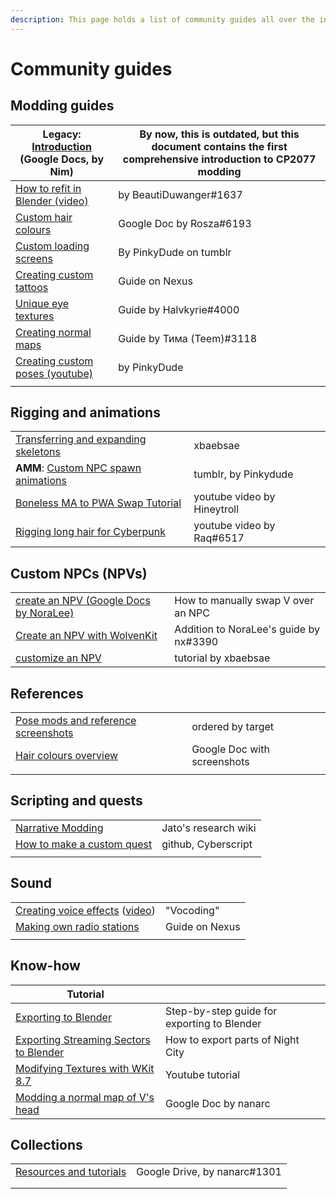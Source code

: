 ```yaml
---
description: This page holds a list of community guides all over the internet.
---
```


# Community guides

## Modding guides

| Legacy: [Introduction](https://docs.google.com/document/d/1pCd\_8ctcs\_ISczXkd29\_8NTJdX3PBjLvBbp3l6nMWXg/edit) (Google Docs, by **Nim**) | By now, this is outdated, but this document contains the first comprehensive introduction to CP2077 modding |
| ----------------------------------------------------------------------------------------------------------------------------------------- | ----------------------------------------------------------------------------------------------------------- |
| [How to refit in Blender (video)](https://youtu.be/Vo-KrnzHmQI)                                                                           | by BeautiDuwanger#1637                                                                                      |
| [Custom hair colours](https://docs.google.com/document/d/1OYHJR1MvH0ambxWqTQTETkemY3Ko6Exknx2SaDz1Cd4/edit?usp=sharing)                   | Google Doc by Rosza#6193                                                                                    |
| [Custom loading screens](https://pinkydude.tumblr.com/post/651342448609656832/tutorial-custom-loading-screens-a-step-by-step)             | By PinkyDude on tumblr                                                                                      |
| [Creating custom tattoos](https://www.nexusmods.com/cyberpunk2077/mods/1155/)                                                             | Guide on Nexus                                                                                              |
| [Unique eye textures](https://docs.google.com/document/d/1Qm9X1RmEIOzeBR7zuFrkEp1Lj7kof8Ztq6VPyeHwseo/edit?usp=sharing)                   | Guide by Halvkyrie#4000                                                                                     |
| [Creating normal maps](https://drive.google.com/file/d/11Z-SYF28nVpF\_ZbkIJ\_KHCetJK7EcT\_X/view)                                         | Guide by Тима (Teem)#3118                                                                                   |
| [Creating custom poses (youtube)](https://www.youtube.com/watch?v=oye4bxczKxU)                                                            | by PinkyDude                                                                                                |
|                                                                                                                                           |                                                                                                             |

## Rigging and animations

|                                                                                                                                                             |                             |
| ----------------------------------------------------------------------------------------------------------------------------------------------------------- | --------------------------- |
| [Transferring and expanding skeletons](https://xbaebsae.jimdofree.com/tutorials/cp2077-transferring-and-expanding-skeletons-in-meshes/?preview\_sid=734631) | xbaebsae                    |
| **AMM**: [Custom NPC spawn animations](https://pinkydude.tumblr.com/post/681983048582103040/hi-there-i-was-just-wondering-if-you-have-a)                    | tumblr, by Pinkydude        |
| [Boneless MA to PWA Swap Tutorial](https://youtu.be/4stpA8BuLrk)                                                                                            | youtube video by Hineytroll |
| [Rigging long hair for Cyberpunk](https://www.youtube.com/watch?v=g09ViwsOEFQ\&t=219s)                                                                      | youtube video by Raq#6517   |

## Custom NPCs (NPVs)

|                                                                                                                                   |                                        |
| --------------------------------------------------------------------------------------------------------------------------------- | -------------------------------------- |
| [create an NPV (Google Docs by NoraLee)](https://docs.google.com/document/d/1omTh5B8z7MsYxIO6xzOEBqpm17tKxCCQgWqEbeFQXc8/)        | How to manually swap V over an NPC     |
| [Create an NPV with WolvenKit](https://docs.google.com/document/d/1BYKf8e\_Z45am9mBH9aoHQONXkKrKTOEJRMr7NNuZuCY/edit?usp=sharing) | Addition to NoraLee's guide by nx#3390 |
| [customize an NPV](https://xbaebsae.jimdofree.com/tutorials/cp2077-more-npv-customisation/)                                       | tutorial by xbaebsae                   |

## References

|                                                                                                                                        |                             |
| -------------------------------------------------------------------------------------------------------------------------------------- | --------------------------- |
| [Pose mods and reference screenshots](https://docs.google.com/spreadsheets/d/1rYMbIRKFAFb0ajFk9oyE-3ic6MShWLep5HdqOa\_CGIg/edit#gid=0) | ordered by target           |
| [Hair colours overview](https://docs.google.com/document/d/1c8Wx42HyWvGL2RSwngQ\_82xoUrG\_aTHvY7MUDPYGYns/edit)                        | Google Doc with screenshots |
|                                                                                                                                        |                             |

## Scripting and quests

|                                                                                         |                      |
| --------------------------------------------------------------------------------------- | -------------------- |
| [Narrative Modding](https://gisellevazquez.github.io/narrativeMods/pages/Research.html) | Jato's research wiki |
| [How to make a custom quest](https://cyberscript.gitbook.io/main/)                      | github, Cyberscript  |
|                                                                                         |                      |

## Sound

|                                                                                                                                                                      |                |
| -------------------------------------------------------------------------------------------------------------------------------------------------------------------- | -------------- |
| [Creating voice effects](https://docs.google.com/document/d/1h\_far0MPnKtxnhuxUWLiQduqNw6dxgr2qSNB84dCkEQ/edit?usp=sharing) ([video](https://youtu.be/70cb4\_Sx7A0)) | "Vocoding"     |
| [Making own radio stations](https://www.nexusmods.com/cyberpunk2077/articles/206)                                                                                    | Guide on Nexus |
|                                                                                                                                                                      |                |



## Know-how

| Tutorial                                                                                                                                                  |                                             |
| --------------------------------------------------------------------------------------------------------------------------------------------------------- | ------------------------------------------- |
| [Exporting to Blender](https://app.gitbook.com/s/-MP\_ozZVx2gRZUPXkd4r/guides/modding-community/exporting-to-blender)                                     | Step-by-step guide for exporting to Blender |
| [Exporting Streaming Sectors to Blender](https://app.gitbook.com/s/-MP\_ozZVx2gRZUPXkd4r/guides/modding-community/exporting-streaming-sectors-to-blender) | How to export parts of Night City           |
| [Modifying Textures with WKit 8.7](https://www.youtube.com/watch?v=agqu\_w88bZs)                                                                          | Youtube tutorial                            |
| [Modding a normal map of V's head](https://docs.google.com/document/d/1sg7\_wQbQTagJG0SGcfTnxA2m3tiO-ghOHOHpmiuPv70/edit?usp=sharing)                     | Google Doc by nanarc                        |

## Collections

|                                                                                                     |                              |
| --------------------------------------------------------------------------------------------------- | ---------------------------- |
| [Resources and tutorials](https://drive.google.com/drive/folders/1WjLBVoGYsjkEBhpiwjg0iXGpAb4zeb1H) | Google Drive, by nanarc#1301 |
|                                                                                                     |                              |
|                                                                                                     |                              |
